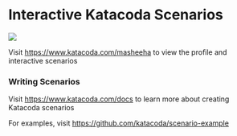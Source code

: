 # Interactive Katacoda Scenarios

[![](http://shields.katacoda.com/katacoda/masheeha/count.svg)](https://www.katacoda.com/masheeha "Get your profile on Katacoda.com")

Visit https://www.katacoda.com/masheeha to view the profile and interactive scenarios

### Writing Scenarios
Visit https://www.katacoda.com/docs to learn more about creating Katacoda scenarios

For examples, visit https://github.com/katacoda/scenario-example
